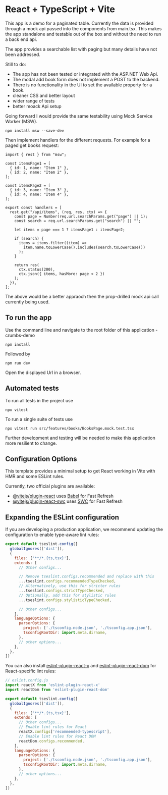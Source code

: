 # React + TypeScript + Vite

This app is a demo for a paginated table. Currently the data is provided through a mock api
passed into the components from main.tsx. This makes the app standalone and testable out of the box 
and without the need to run a back end api. 

The app provides a searchable list with paging but many details have not been addressed.

Still to do:
- The app has not been tested or integrated with the ASP.NET Web Api.
- The modal add book form does not implement a POST to the backend.
- There is no functionality in the UI to set the available property for a book.
- cleaner CSS and better layout
- wider range of tests
- better moack Api setup

Going forward I would provide the same testability using Mock Service Worker (MSW).

```
npm install msw --save-dev
```
Then implement handlers for the different requests. For example for a paged get books request:

```
import { rest } from "msw";

const itemsPage1 = [
  { id: 1, name: "Item 1" },
  { id: 2, name: "Item 2" },
];

const itemsPage2 = [
  { id: 3, name: "Item 3" },
  { id: 4, name: "Item 4" },
];

export const handlers = [
  rest.get("/api/items", (req, res, ctx) => {
    const page = Number(req.url.searchParams.get("page") || 1);
    const search = req.url.searchParams.get("search") || "";

    let items = page === 1 ? itemsPage1 : itemsPage2;

    if (search) {
      items = items.filter((item) =>
        item.name.toLowerCase().includes(search.toLowerCase())
      );
    }

    return res(
      ctx.status(200),
      ctx.json({ items, hasMore: page < 2 })
    );
  }),
];

```
The above would be a better appraoch then the prop-drilled mock api call currently being used.

## To run the app
Use the command line and navigate to the root folder of this application - crumbs-demo

```
npm install
```

Followed by 

```
npm run dev
```

Open the displayed Url in a browser.

## Automated tests

To run all tests in the project use 

```
npx vitest
```

To run a single suite of tests use 

```
npx vitest run src/features/books/BooksPage.mock.test.tsx
```
Further development and testing will be needed to make this application more resilient to change.

## Configuration Options 

This template provides a minimal setup to get React working in Vite with HMR and some ESLint rules.

Currently, two official plugins are available:

- [@vitejs/plugin-react](https://github.com/vitejs/vite-plugin-react/blob/main/packages/plugin-react) uses [Babel](https://babeljs.io/) for Fast Refresh
- [@vitejs/plugin-react-swc](https://github.com/vitejs/vite-plugin-react/blob/main/packages/plugin-react-swc) uses [SWC](https://swc.rs/) for Fast Refresh

## Expanding the ESLint configuration

If you are developing a production application, we recommend updating the configuration to enable type-aware lint rules:

```js
export default tseslint.config([
  globalIgnores(['dist']),
  {
    files: ['**/*.{ts,tsx}'],
    extends: [
      // Other configs...

      // Remove tseslint.configs.recommended and replace with this
      ...tseslint.configs.recommendedTypeChecked,
      // Alternatively, use this for stricter rules
      ...tseslint.configs.strictTypeChecked,
      // Optionally, add this for stylistic rules
      ...tseslint.configs.stylisticTypeChecked,

      // Other configs...
    ],
    languageOptions: {
      parserOptions: {
        project: ['./tsconfig.node.json', './tsconfig.app.json'],
        tsconfigRootDir: import.meta.dirname,
      },
      // other options...
    },
  },
])
```

You can also install [eslint-plugin-react-x](https://github.com/Rel1cx/eslint-react/tree/main/packages/plugins/eslint-plugin-react-x) and [eslint-plugin-react-dom](https://github.com/Rel1cx/eslint-react/tree/main/packages/plugins/eslint-plugin-react-dom) for React-specific lint rules:

```js
// eslint.config.js
import reactX from 'eslint-plugin-react-x'
import reactDom from 'eslint-plugin-react-dom'

export default tseslint.config([
  globalIgnores(['dist']),
  {
    files: ['**/*.{ts,tsx}'],
    extends: [
      // Other configs...
      // Enable lint rules for React
      reactX.configs['recommended-typescript'],
      // Enable lint rules for React DOM
      reactDom.configs.recommended,
    ],
    languageOptions: {
      parserOptions: {
        project: ['./tsconfig.node.json', './tsconfig.app.json'],
        tsconfigRootDir: import.meta.dirname,
      },
      // other options...
    },
  },
])
```
